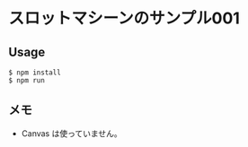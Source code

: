 スロットマシーンのサンプル001
================

Usage
-------

```
$ npm install
$ npm run
```


メモ
------

- Canvas は使っていません。

